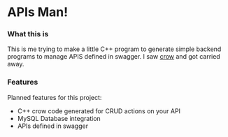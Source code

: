 # APIs Man! 
### What this is
This is me trying to make a little C++ program to generate simple backend programs to manage APIS defined in swagger. I saw [crow](https://github.com/ipkn/crow) and got carried away.

### Features
Planned features for this project:
- C++ crow code generated for CRUD actions on your API
- MySQL Database integration 
- APIs defined in swagger
